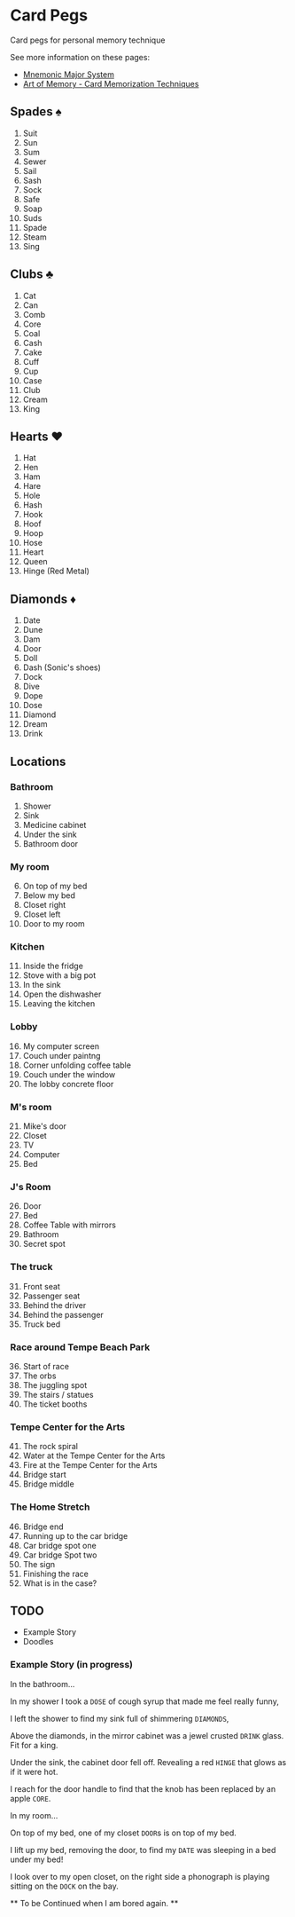 # Card Pegs
Card pegs for personal memory technique

See more information on these pages:

* [Mnemonic Major System](https://en.wikipedia.org/wiki/Mnemonic_major_system)
* [Art of Memory - Card Memorization Techniques](http://mt.artofmemory.com/wiki/Card_Memorization_Techniques)

## Spades &spades;

1. Suit
2. Sun
3. Sum
4. Sewer
5. Sail
6. Sash
7. Sock
8. Safe
9. Soap
10. Suds
11. Spade
12. Steam
13. Sing

## Clubs &clubs;

1. Cat
2. Can
3. Comb
4. Core
5. Coal
6. Cash
7. Cake
8. Cuff
9. Cup
10. Case
11. Club
12. Cream
13. King

## Hearts &hearts;

1. Hat
2. Hen
3. Ham
4. Hare
5. Hole
6. Hash
7. Hook
8. Hoof
9. Hoop
10. Hose
11. Heart
12. Queen
13. Hinge (Red Metal)

## Diamonds &diams;

1. Date
2. Dune
3. Dam
4. Door
5. Doll
6. Dash (Sonic's shoes)
7. Dock
8. Dive
9. Dope
10. Dose
11. Diamond
12. Dream
13. Drink

## Locations

### Bathroom
1. Shower
2. Sink
3. Medicine cabinet
4. Under the sink
5. Bathroom door

### My room
6. On top of my bed
7. Below my bed
8. Closet right
9. Closet left
10. Door to my room

### Kitchen

11. Inside the fridge
12. Stove with a big pot
13. In the sink
14. Open the dishwasher
15. Leaving the kitchen

### Lobby

16. My computer screen
17. Couch under paintng
18. Corner unfolding coffee table
19. Couch under the window
20. The lobby concrete floor

### M's room

21. Mike's door
22. Closet
23. TV
24. Computer
25. Bed

### J's Room

26. Door
27. Bed
28. Coffee Table with mirrors
29. Bathroom
30. Secret spot

### The truck

31. Front seat
32. Passenger seat
33. Behind the driver
34. Behind the passenger
35. Truck bed

### Race around Tempe Beach Park

36. Start of race
37. The orbs
38. The juggling spot
39. The stairs / statues
40. The ticket booths

### Tempe Center for the Arts

41. The rock spiral
42. Water at the Tempe Center for the Arts
43. Fire at the Tempe Center for the Arts
44. Bridge start
45. Bridge middle

### The Home Stretch

46. Bridge end
47. Running up to the car bridge
48. Car bridge spot one
49. Car bridge Spot two
50. The sign
51. Finishing the race
52. What is in the case?

## TODO

* Example Story
* Doodles

### Example Story (in progress)

In the bathroom...

In my shower I took a `DOSE` of cough syrup that made me feel really funny,

I left the shower to find my sink full of shimmering `DIAMONDS`,

Above the diamonds, in the mirror cabinet was a jewel crusted `DRINK` glass. Fit for a king.

Under the sink, the cabinet door fell off. Revealing a red `HINGE` that glows as if it were hot.

I reach for the door handle to find that the knob has been replaced by an apple `CORE`.

In my room...

On top of my bed, one of my closet `DOOR`s is on top of my bed.

I lift up my bed, removing the door, to find my `DATE` was sleeping in a bed under my bed!

I look over to my open closet, on the right side a phonograph is playing sitting on the `DOCK` on the bay.

** To be Continued when I am bored again. **

